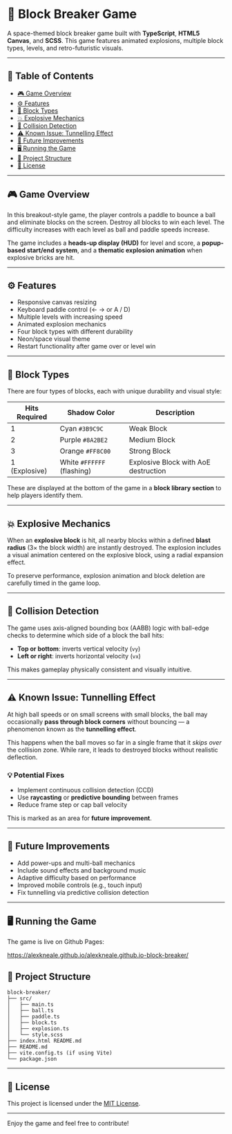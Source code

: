 # 🚀 Block Breaker Game

A space-themed block breaker game built with **TypeScript**, **HTML5 Canvas**, and **SCSS**. This game features animated explosions, multiple block types, levels, and retro-futuristic visuals.

---

## 📖 Table of Contents

-   [🎮 Game Overview](#-game-overview)
-   [⚙️ Features](#️-features)
-   [🧱 Block Types](#-block-types)
-   [💥 Explosive Mechanics](#-explosive-mechanics)
-   [📐 Collision Detection](#-collision-detection)
-   [⚠️ Known Issue: Tunnelling Effect](#️-known-issue-tunnelling-effect)
-   [🔧 Future Improvements](#-future-improvements)
-   [🖥️ Running the Game](#️-running-the-game)
-   [📁 Project Structure](#-project-structure)
-   [📜 License](#-license)

---

## 🎮 Game Overview

In this breakout-style game, the player controls a paddle to bounce a ball and eliminate blocks on the screen. Destroy all blocks to win each level. The difficulty increases with each level as ball and paddle speeds increase.

The game includes a **heads-up display (HUD)** for level and score, a **popup-based start/end system**, and a **thematic explosion animation** when explosive bricks are hit.

---

## ⚙️ Features

-   Responsive canvas resizing
-   Keyboard paddle control (← → or A / D)
-   Multiple levels with increasing speed
-   Animated explosion mechanics
-   Four block types with different durability
-   Neon/space visual theme
-   Restart functionality after game over or level win

---

## 🧱 Block Types

There are four types of blocks, each with unique durability and visual style:

| Hits Required | Shadow Color               | Description                          |
| ------------- | -------------------------- | ------------------------------------ |
| 1             | Cyan `#3B9C9C`             | Weak Block                           |
| 2             | Purple `#8A2BE2`           | Medium Block                         |
| 3             | Orange `#FF8C00`           | Strong Block                         |
| 1 (Explosive) | White `#FFFFFF` (flashing) | Explosive Block with AoE destruction |

These are displayed at the bottom of the game in a **block library section** to help players identify them.

---

## 💥 Explosive Mechanics

When an **explosive block** is hit, all nearby blocks within a defined **blast radius** (3× the block width) are instantly destroyed. The explosion includes a visual animation centered on the explosive block, using a radial expansion effect.

To preserve performance, explosion animation and block deletion are carefully timed in the game loop.

---

## 📐 Collision Detection

The game uses axis-aligned bounding box (AABB) logic with ball-edge checks to determine which side of a block the ball hits:

-   **Top or bottom**: inverts vertical velocity (`vy`)
-   **Left or right**: inverts horizontal velocity (`vx`)

This makes gameplay physically consistent and visually intuitive.

---

## ⚠️ Known Issue: Tunnelling Effect

At high ball speeds or on small screens with small blocks, the ball may occasionally **pass through block corners** without bouncing — a phenomenon known as the **tunnelling effect**.

This happens when the ball moves so far in a single frame that it _skips over_ the collision zone. While rare, it leads to destroyed blocks without realistic deflection.

### 💡 Potential Fixes

-   Implement continuous collision detection (CCD)
-   Use **raycasting** or **predictive bounding** between frames
-   Reduce frame step or cap ball velocity

This is marked as an area for **future improvement**.

---

## 🔧 Future Improvements

-   Add power-ups and multi-ball mechanics
-   Include sound effects and background music
-   Adaptive difficulty based on performance
-   Improved mobile controls (e.g., touch input)
-   Fix tunnelling via predictive collision detection

---

## 🖥️ Running the Game

The game is live on Github Pages:

https://alexkneale.github.io/alexkneale.github.io-block-breaker/

## 📁 Project Structure

```
block-breaker/
├── src/
│   ├── main.ts
│   ├── ball.ts
│   ├── paddle.ts
│   ├── block.ts
│   ├── explosion.ts
│   └── style.scss
├── index.html README.md
├── README.md
├── vite.config.ts (if using Vite)
└── package.json
```

---

## 📜 License

This project is licensed under the [MIT License](LICENSE).

---

Enjoy the game and feel free to contribute!
